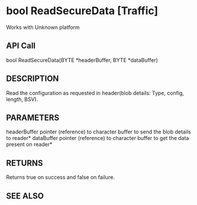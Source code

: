 # bool ReadSecureData [Traffic]

Works with Unknown platform

## API Call
bool ReadSecureData(BYTE *headerBuffer, BYTE *dataBuffer)
## DESCRIPTION
Read the configuration as requested in header(blob details: Type, config, length, BSV).

## PARAMETERS
headerBuffer pointer (reference) to character buffer to send the blob details to reader* dataBuffer pointer (reference) to character buffer to get the data present on reader*

## RETURNS
Returns true on success and false on failure.

## SEE ALSO

